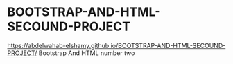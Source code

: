 # BOOTSTRAP-AND-HTML-SECOUND-PROJECT
https://abdelwahab-elshamy.github.io/BOOTSTRAP-AND-HTML-SECOUND-PROJECT/
Bootstrap And HTML number two
